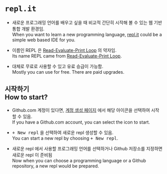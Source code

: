 # `repl.it`

* 새로운 프로그래밍 언어를 배우고 싶을 때 비교적 간단히 시작해 볼 수 있는 웹 기반 통합 개발 환경임.<br>
When you want to learn a new programming language, [repl.it](https://repl.it) could be a simple web based IDE for you.

* 이름인 REPL 은 [Read-Evaluate-Print Loop](https://ko.wikipedia.org/wiki/REPL) 의 약자임.<br>
Its name REPL came from [Read-Evaluate-Print Loop](https://en.wikipedia.org/wiki/Read%E2%80%93eval%E2%80%93print_loop).

* 대체로 무료로 사용할 수 있고 유료 승급이 가능함.<br>
Mostly you can use for free.  There are paid upgrades.

## 시작하기<br>How to start?

* Github.com 계정이 있다면, [계정 생성 페이지](https://repl.it/signup) 에서 해당 아이콘을 선택하여 시작할 수 있음.<br>
If you have a Github.com account, you can select the icon to start.

* <kbd>+ New repl</kbd> 을 선택하여 새로운 repl 생성할 수 있음.<br>
You can start a new repl by choosing <kbd>+ New repl</kbd>.

* 새로운 repl 에서 사용할 프로그래밍 언어를 선택하거나 Github 저장소를 지정하면 새로운 repl 이 준비됨<br>
Now when you can choose a programming language or a Github repository, a new repl would be prepared.
